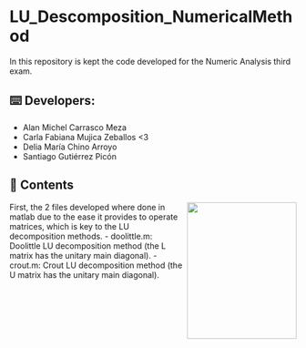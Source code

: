 # LU_Descomposition_NumericalMethod
In this repository is kept the code developed for the Numeric Analysis third exam.

## ⌨️ Developers:
- Alan Michel Carrasco Meza
- Carla Fabiana Mujica Zeballos <3
- Delia María Chino Arroyo
- Santiago Gutiérrez Picón

## 📘 Contents
<p>
  <img src="https://github.com/AlanCarrascom/LU_Descomposition_NumericalMethod/assets/90327529/1ecd3d7c-4bfb-4563-85e4-75520617b409" align = "right" width="192" height="240"  />
</p>
First, the 2 files developed where done in matlab due to the ease it provides to operate matrices, which is key to the LU decomposition methods. 
- doolittle.m: Doolittle LU decomposition method (the L matrix has the unitary main diagonal).
- crout.m: Crout LU decomposition method (the U matrix has the unitary main diagonal).
